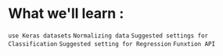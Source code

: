 # What we'll learn :

 `use Keras datasets` `Normalizing data` `Suggested settings for Classification` `Suggested setting for Regression` `Funxtion API`